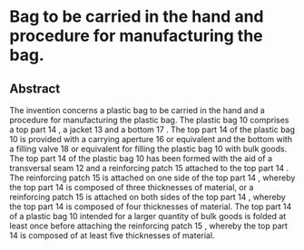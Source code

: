 # Bag to be carried in the hand and procedure for manufacturing the bag.

## Abstract
The invention concerns a plastic bag to be carried in the hand and a procedure for manufacturing the plastic bag. The plastic bag 10 comprises a top part 14 , a jacket 13 and a bottom 17 . The top part 14 of the plastic bag 10 is provided with a carrying aperture 16 or equivalent and the bottom with a filling valve 18 or equivalent for filling the plastic bag 10 with bulk goods. The top part 14 of the plastic bag 10 has been formed with the aid of a transversal seam 12 and a reinforcing patch 15 attached to the top part 14 . The reinforcing patch 15 is attached on one side of the top part 14 , whereby the top part 14 is composed of three thicknesses of material, or a reinforcing patch 15 is attached on both sides of the top part 14 , whereby the top part 14 is composed of four thicknesses of material. The top part 14 of a plastic bag 10 intended for a larger quantity of bulk goods is folded at least once before attaching the reinforcing patch 15 , whereby the top part 14 is composed of at least five thicknesses of material.
